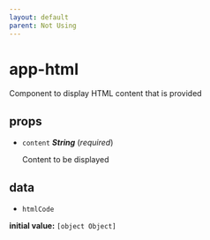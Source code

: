 ```yaml
---
layout: default
parent: Not Using
---
```

# app-html 

Component to display HTML content that is provided 

## props 

- `content` ***String*** (*required*) 

  Content to be displayed 

## data 

- `htmlCode` 

**initial value:** `[object Object]` 

